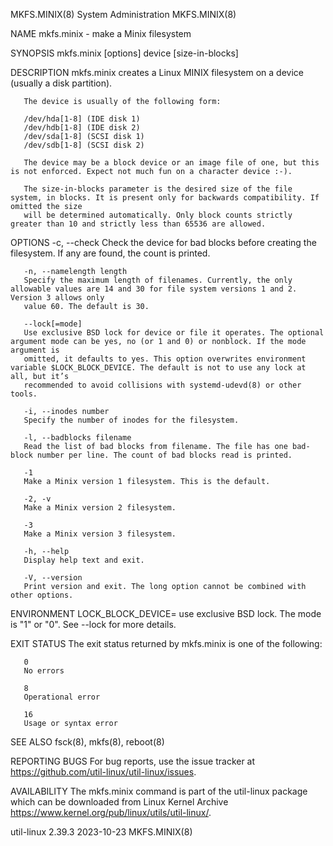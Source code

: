 MKFS.MINIX(8)							     System Administration							 MKFS.MINIX(8)

NAME
       mkfs.minix - make a Minix filesystem

SYNOPSIS
       mkfs.minix [options] device [size-in-blocks]

DESCRIPTION
       mkfs.minix creates a Linux MINIX filesystem on a device (usually a disk partition).

       The device is usually of the following form:

	   /dev/hda[1-8] (IDE disk 1)
	   /dev/hdb[1-8] (IDE disk 2)
	   /dev/sda[1-8] (SCSI disk 1)
	   /dev/sdb[1-8] (SCSI disk 2)

       The device may be a block device or an image file of one, but this is not enforced. Expect not much fun on a character device :-).

       The size-in-blocks parameter is the desired size of the file system, in blocks. It is present only for backwards compatibility. If omitted the size
       will be determined automatically. Only block counts strictly greater than 10 and strictly less than 65536 are allowed.

OPTIONS
       -c, --check
	   Check the device for bad blocks before creating the filesystem. If any are found, the count is printed.

       -n, --namelength length
	   Specify the maximum length of filenames. Currently, the only allowable values are 14 and 30 for file system versions 1 and 2. Version 3 allows only
	   value 60. The default is 30.

       --lock[=mode]
	   Use exclusive BSD lock for device or file it operates. The optional argument mode can be yes, no (or 1 and 0) or nonblock. If the mode argument is
	   omitted, it defaults to yes. This option overwrites environment variable $LOCK_BLOCK_DEVICE. The default is not to use any lock at all, but it’s
	   recommended to avoid collisions with systemd-udevd(8) or other tools.

       -i, --inodes number
	   Specify the number of inodes for the filesystem.

       -l, --badblocks filename
	   Read the list of bad blocks from filename. The file has one bad-block number per line. The count of bad blocks read is printed.

       -1
	   Make a Minix version 1 filesystem. This is the default.

       -2, -v
	   Make a Minix version 2 filesystem.

       -3
	   Make a Minix version 3 filesystem.

       -h, --help
	   Display help text and exit.

       -V, --version
	   Print version and exit. The long option cannot be combined with other options.

ENVIRONMENT
       LOCK_BLOCK_DEVICE=<mode>
	   use exclusive BSD lock. The mode is "1" or "0". See --lock for more details.

EXIT STATUS
       The exit status returned by mkfs.minix is one of the following:

       0
	   No errors

       8
	   Operational error

       16
	   Usage or syntax error

SEE ALSO
       fsck(8), mkfs(8), reboot(8)

REPORTING BUGS
       For bug reports, use the issue tracker at https://github.com/util-linux/util-linux/issues.

AVAILABILITY
       The mkfs.minix command is part of the util-linux package which can be downloaded from Linux Kernel Archive
       <https://www.kernel.org/pub/linux/utils/util-linux/>.

util-linux 2.39.3							  2023-10-23								 MKFS.MINIX(8)
